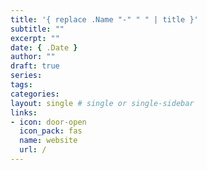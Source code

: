```yaml
---
title: '{ replace .Name "-" " " | title }'
subtitle: ""
excerpt: ""
date: { .Date }
author: ""
draft: true
series:
tags:
categories:
layout: single # single or single-sidebar
links:
- icon: door-open
  icon_pack: fas
  name: website
  url: /
---
```

